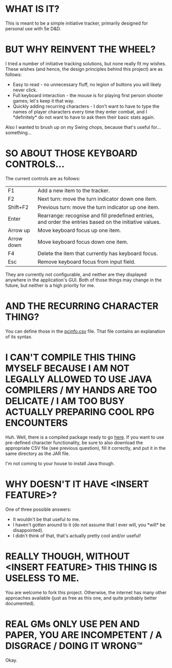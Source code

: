 <h1>WHAT IS IT?</h1>
<p>This is meant to be a simple initiative tracker, primarily designed for personal use with 5e D&amp;D.</p>
<h1>BUT WHY REINVENT THE WHEEL?</h1>
<p>I tried a number of initiative tracking solutions, but none really fit my wishes. These wishes (and hence, the design principles behind this project) are as follows:</p>
<ul>
	<li>Easy to read - no unnecessary fluff, no legion of buttons you will likely never click.</li>
	<li>Full keyboard interaction - the mouse is for playing first person shooter games; let's keep it that way.</li>
	<li>Quickly adding recurring characters - I don't want to have to type the names of player characters every time they enter combat, and I *definitely* do not want to have to ask them their basic stats again.</li>
</ul>
<p>Also I wanted to brush up on my Swing chops, because that's useful for... something...</p>
<h1>SO ABOUT THOSE KEYBOARD CONTROLS...</h1>
<p>The current controls are as follows:</p>
<table>
	<tr><td>F1</td><td>Add a new item to the tracker.</td></tr>
	<tr><td>F2</td><td>Next turn: move the turn indicator down one item.</td></tr>
	<tr><td>Shift+F2</td><td>Previous turn: move the turn indicator up one item.</td></tr>
	<tr><td>Enter</td><td>Rearrange: recognise and fill predefined entries, and order the entries based on the initiative values.</td></tr>
	<tr><td>Arrow up</td><td>Move keyboard focus up one item.</td></tr>
	<tr><td>Arrow down</td><td>Move keyboard focus down one item.</td></tr>
	<tr><td>F4</td><td>Delete the item that currently has keyboard focus.</td></tr>
	<tr><td>Esc</td><td>Remove keyboard focus from input field.</td></tr>
</table>
<p>They are currently not configurable, and neither are they displayed anywhere in the application's GUI. Both of those things may change in the future, but neither is a high priority for me.</p>
<h1>AND THE RECURRING CHARACTER THING?</h1>
<p>You can define those in the <a href="https://github.com/CalmAmity/Initiative/blob/master/pcinfo.csv">pcinfo.csv</a> file. That file contains an explanation of its syntax.</p>
<h1>I CAN'T COMPILE THIS THING MYSELF BECAUSE I AM NOT LEGALLY ALLOWED TO USE JAVA COMPILERS / MY HANDS ARE TOO DELICATE / I AM TOO BUSY ACTUALLY PREPARING COOL RPG ENCOUNTERS</h1>
<p>Huh. Well, there is a compiled package ready to go <a href="https://github.com/CalmAmity/Initiative/blob/master/compiled/Initiative.jar">here</a>. If you want to use pre-defined character functionality, be sure to also download the appropriate CSV file (see previous question), fill it correctly, and put it in the same directory as the JAR file.</p>
<p>I'm not coming to your house to install Java though.</p>
<h1>WHY DOESN'T IT HAVE &lt;INSERT FEATURE&gt;?</h1>
<p>One of three possible answers:</p>
<ul>
	<li>It wouldn't be that useful to me.</li>
	<li>I haven't gotten around to it (do not assume that I ever will, you *will* be disappointed).</li>
	<li>I didn't think of that, that's actually pretty cool and/or useful!</li>
</ul>
<h1>REALLY THOUGH, WITHOUT &lt;INSERT FEATURE&gt; THIS THING IS USELESS TO ME.</h1>
<p>You are welcome to fork this project. Otherwise, the internet has many other approaches available (just as free as this one, and quite probably better documented).</p>
<h1>REAL GMs ONLY USE PEN AND PAPER, YOU ARE INCOMPETENT / A DISGRACE / DOING IT WRONG™</h1>
<p>Okay.</p>
